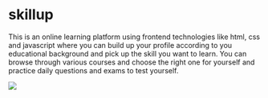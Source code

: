 # skillup

This is an online learning platform using frontend technologies like html, css and javascript where you can build up your profile according to you educational background and pick up the skill you want to learn. You can browse through various courses and choose the right one for yourself and practice daily questions and exams to test yourself.

<img src="C:\Users\aadit\OneDrive\Desktop\fee_project\logo1.png">
